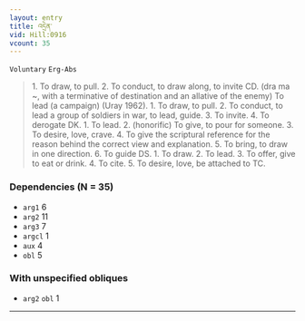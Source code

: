 ```yaml
---
layout: entry
title: འདྲེན་
vid: Hill:0916
vcount: 35
---
```

`Voluntary` `Erg-Abs`
> 1\.
 To draw, to pull\.
 2\.
 To conduct, to draw along, to invite CD\.
 (dra ma ~, with a terminative of destination and an allative of the enemy) To lead (a campaign) (Uray 1962)\.
 1\.
 To draw, to pull\.
 2\.
 To conduct, to lead a group of soldiers in war, to lead, guide\.
 3\.
 To invite\.
 4\.
 To derogate DK\.
 1\.
 To lead\.
 2\.
 (honorific) To give, to pour for someone\.
 3\.
 To desire, love, crave\.
 4\.
 To give the scriptural reference for the reason behind the correct view and explanation\.
 5\.
 To bring, to draw in one direction\.
 6\.
 To guide DS\.
 1\.
 To draw\.
 2\.
 To lead\.
 3\.
 To offer, give to eat or drink\.
 4\.
 To cite\.
 5\.
 To desire, love, be attached to TC\.

### Dependencies (N = 35)
* `arg1` 6
* `arg2` 11
* `arg3` 7
* `argcl` 1
* `aux` 4
* `obl` 5


### With unspecified obliques
* `arg2` `obl` 1

---

